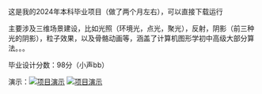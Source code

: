 这是我的2024年本科毕业项目（做了两个月左右），可以直接下载运行

主要涉及三维场景建设，比如光照（环境光，点光，聚光），反射，阴影（前三种光的阴影），粒子效果，以及骨骼动画等，涵盖了计算机图形学初中高级大部分算法。。。

毕业设计分数：98分（小声bb）

演示：[![项目演示](https://imgur.mengta.link/images/2025/05/14/8a1d282ecd683cd8d7d27494255d2813.png)](https://imgur.mengta.link/video/RTkH)
[![项目演示](https://imgur.mengta.link/images/2025/05/13/da7dd2d5710f4bfef0f87d2d4062cd51.fr.jpeg)](https://imgur.mengta.link/video/RTkH)
